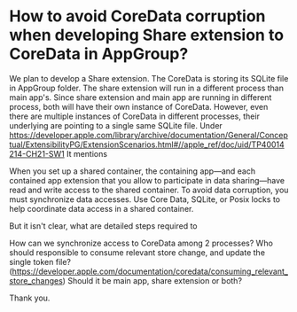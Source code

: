 
# How to avoid CoreData corruption when developing Share extension to CoreData in AppGroup?

We plan to develop a Share extension.
The CoreData is storing its SQLite file in AppGroup folder.
The share extension will run in a different process than main app's.
Since share extension and main app are running in different process, both will have their own instance of CoreData. However, even there are multiple instances of CoreData in different processes, their underlying are pointing to a single same SQLite file.
Under https://developer.apple.com/library/archive/documentation/General/Conceptual/ExtensibilityPG/ExtensionScenarios.html#//apple_ref/doc/uid/TP40014214-CH21-SW1
It mentions

When you set up a shared container, the containing app—and each
contained app extension that you allow to participate in data
sharing—have read and write access to the shared container. To avoid
data corruption, you must synchronize data accesses.
Use Core Data, SQLite, or Posix locks to help coordinate data access in a shared container.

But it isn't clear, what are detailed steps required to

How can we synchronize access to CoreData among 2 processes?
Who should responsible to consume relevant store change, and update the single token file? (https://developer.apple.com/documentation/coredata/consuming_relevant_store_changes) Should it be main app, share extension or both?

Thank you.

        